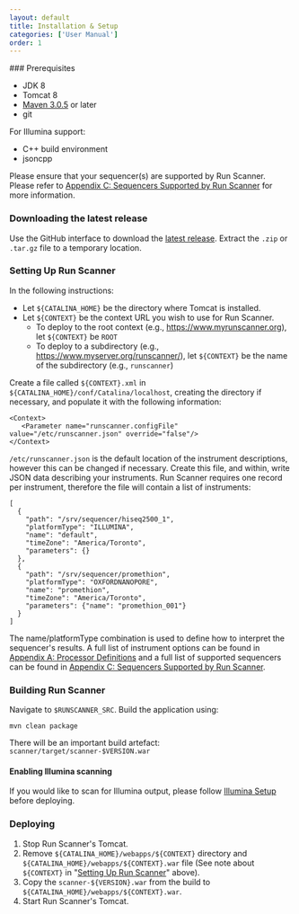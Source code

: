 ```yaml
---
layout: default
title: Installation & Setup
categories: ['User Manual']
order: 1
---
```

<a id="prerequisites" />
### Prerequisites

* JDK 8
* Tomcat 8
* [Maven 3.0.5](http://maven.apache.org/download.html) or later
* git

For Illumina support:

* C++ build environment
* jsoncpp

Please ensure that your sequencer(s) are supported by Run Scanner. Please refer to <a href="appendices.html#C">Appendix C: Sequencers Supported by Run Scanner</a> for more information.

<a id="latest-release" />

### Downloading the latest release
<!-- This will change when we have docker images -->
Use the GitHub interface to download the [latest release](https://github.com/miso-lims/runscanner/releases/latest).
Extract the `.zip` or `.tar.gz` file to a temporary location.

<a id="setup" />

### Setting Up Run Scanner

In the following instructions:
* Let `${CATALINA_HOME}` be the directory where Tomcat is installed.
* Let `${CONTEXT}` be the context URL you wish to use for Run Scanner. 
  * To deploy to the root context (e.g., https://www.myrunscanner.org), let `${CONTEXT}` be `ROOT`
  * To deploy to a subdirectory (e.g., https://www.myserver.org/runscanner/), let `${CONTEXT}` be the name of the subdirectory (e.g., `runscanner`)

Create a file called `${CONTEXT}.xml` in `${CATALINA_HOME}/conf/Catalina/localhost`, creating the directory if necessary, and populate it with the following information:

    <Context>
       <Parameter name="runscanner.configFile" value="/etc/runscanner.json" override="false"/>
    </Context>

`/etc/runscanner.json` is the default location of the instrument descriptions, however this can be changed if necessary. Create this file, and within, write JSON data describing your instruments. Run Scanner requires one record per instrument, therefore the file will contain a list of instruments:

    [
      {
        "path": "/srv/sequencer/hiseq2500_1",
        "platformType": "ILLUMINA",
        "name": "default",
        "timeZone": "America/Toronto",
        "parameters": {}
      },
      {
        "path": "/srv/sequencer/promethion",
        "platformType": "OXFORDNANOPORE",
        "name": "promethion",
        "timeZone": "America/Toronto",
        "parameters": {"name": "promethion_001"}
      }
    ]

The name/platformType combination is used to define how to interpret the sequencer's results. A full list of instrument options can be found in <a href="appendices.html#A">Appendix A: Processor Definitions</a> and a full list of supported sequencers can be found in <a href="appendices.html#C">Appendix C: Sequencers Supported by Run Scanner</a>. 
 
<a id="building" />

### Building Run Scanner

Navigate to `$RUNSCANNER_SRC`.
Build the application using:

	mvn clean package
	
There will be an important build artefact: `scanner/target/scanner-$VERSION.war`

<a id="illumina" />

#### Enabling Illumina scanning

If you would like to scan for Illumina output, please follow <a href="illuminasetup.html">Illumina Setup</a> before deploying.

<a id="deploying" />

### Deploying

1. Stop Run Scanner's Tomcat.
1. Remove `${CATALINA_HOME}/webapps/${CONTEXT}` directory and `${CATALINA_HOME}/webapps/${CONTEXT}.war` file
   (See note about `${CONTEXT}` in "<a href="#setup">Setting Up Run Scanner</a>" above).
1. Copy the `scanner-${VERSION}.war` from the build to `${CATALINA_HOME}/webapps/${CONTEXT}.war`.
1. Start Run Scanner's Tomcat.
